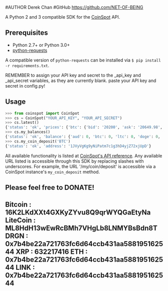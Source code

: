 #AUTHOR Derek Chan
#GitHub https://github.com/NET-OF-BEING

A Python 2 and 3 compatible SDK for the [CoinSpot](https://www.coinspot.com.au/) API.

## Prerequisites

* Python 2.7+ or Python 3.0+
* [python-requests](https://requests.kennethreitz.org/)

A compatible version of `python-requests` can be installed via `$ pip install -r requirements.txt`.



REMEMBER to assign your API key and secret to the _api_key and _api_secret variables, as they are currently blank.
paste your API key and secret in config.py!

## Usage

```python
>>> from coinspot import CoinSpot
>>> cs = CoinSpot("YOUR_API_KEY", "YOUR_API_SECRET")
>>> cs.latest()
{'status': 'ok', 'prices': {'btc': {'bid': '20200', 'ask': '20649.98', 'last': '20649.98'}, 'ltc': {'bid': '347', 'ask': '362.48', 'last': '347'}, 'doge': {'bid': '0.01721', 'ask': '0.018', 'last': '0.01799'}}}
>>> cs.my_balances()
{'status': 'ok', 'balance': {'aud': 0, 'btc': 0, 'ltc': 0, 'doge': 0, 'ppc': 0, 'wdc': 0, 'xpm': 0, 'max': 0, 'lot': 0, 'qrk': 0, 'moon': 0, 'ftc': 0, 'drk': 0}}
>>> cs.my_coin_deposit('BTC')
{'status': 'ok', 'address': '1JVyVgKg9yNiPatm7c1g3hD4yjZ72xjUpD'}
```

All available functionality is listed at [CoinSpot's API reference](https://www.coinspot.com.au/api). Any available URL listed is accessible through this SDK by replacing slashes with underscores. For example, the URL '/my/coin/deposit' is accessible via a CoinSpot instance's `my_coin_deposit` method.


Please feel free to DONATE!  
------------------------------------------------------ 
Bitcoin : 16K2LKdXXt4GXKyZYvu8Q9qrWYQGaEtyNa
LiteCoin : ML8HdH13wEwRcBMh7VHgLb8LNMYBsBdn8T
DRGN : 0x7b4be22a721763fc6d64ccb431aa588195162544
XRP : 632217416
ETH : 0x7b4be22a721763fc6d64ccb431aa588195162544
LINK : 0x7b4be22a721763fc6d64ccb431aa588195162544
-----------------------------------------------------


